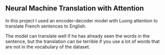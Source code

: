 ## Neural Machine Translation with Attention

In this project I used an encoder-decoder model with Luong attention to translate French sentences to English.

The model can translate well if he has already seen the words in the sentence, but the translation can be terrible if you use a lot of words that are not in the vocabulary of the dataset.
